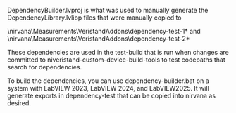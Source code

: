 DependencyBuilder.lvproj is what was used to manually generate the DependencyLibrary.lvlibp files that were manually copied to

\\nirvana\Measurements\VeristandAddons\dependency-test-1\*
and 
\\nirvana\Measurements\VeristandAddons\dependency-test-2\*

These dependencies are used in the test-build that is run when changes are committed to niveristand-custom-device-build-tools to test codepaths that search for dependencies.

To build the dependencies, you can use dependency-builder.bat on a system with LabVIEW 2023, LabVIEW 2024, and LabVIEW2025.  It will generate exports in dependency-test that can be copied into nirvana as desired.
